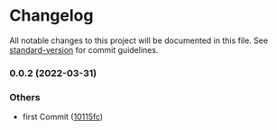 # Changelog

All notable changes to this project will be documented in this file. See [standard-version](https://github.com/conventional-changelog/standard-version) for commit guidelines.

### 0.0.2 (2022-03-31)


### Others

* first Commit ([10115fc](https://github.com/ttessarolo/italian-human-to-date/commits/10115fcf1266ef8bf6239eb8c42362f13c449408))
